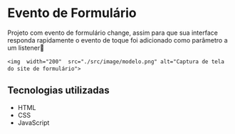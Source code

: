 
# Evento de Formulário
Projeto com evento de formulário change, assim para que sua interface responda rapidamente o evento de toque foi adicionado como parâmetro a um listener🧐


    <img  width="200"  src="./src/image/modelo.png" alt="Captura de tela do site de formulário">

## Tecnologias utilizadas
- HTML
- CSS
- JavaScript
